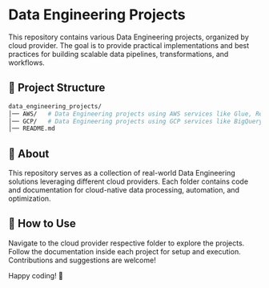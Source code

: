 # Data Engineering Projects
This repository contains various Data Engineering projects, organized by cloud provider. The goal is to provide practical implementations and best practices for building scalable data pipelines, transformations, and workflows.

## 📂 Project Structure
```graphql
data_engineering_projects/
│── AWS/   # Data Engineering projects using AWS services like Glue, Redshift, Lambda, etc.
│── GCP/   # Data Engineering projects using GCP services like BigQuery, Dataflow, Cloud Functions, etc.
│── README.md
```

## 🚀 About
This repository serves as a collection of real-world Data Engineering solutions leveraging different cloud providers. Each folder contains code and documentation for cloud-native data processing, automation, and optimization.

## 📌 How to Use
Navigate to the cloud provider respective folder to explore the projects.
Follow the documentation inside each project for setup and execution.
Contributions and suggestions are welcome!


Happy coding! 🚀